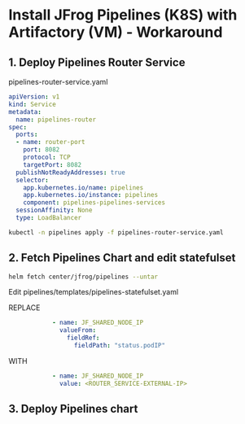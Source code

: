 # Install JFrog Pipelines (K8S) with Artifactory (VM) - Workaround

## 1. Deploy Pipelines Router Service

pipelines-router-service.yaml

```yaml
apiVersion: v1
kind: Service
metadata:
  name: pipelines-router
spec:
  ports:
  - name: router-port
    port: 8082
    protocol: TCP
    targetPort: 8082
  publishNotReadyAddresses: true
  selector:
    app.kubernetes.io/name: pipelines
    app.kubernetes.io/instance: pipelines
    component: pipelines-pipelines-services
  sessionAffinity: None
  type: LoadBalancer
```

```bash
kubectl -n pipelines apply -f pipelines-router-service.yaml
```

## 2. Fetch Pipelines Chart and edit statefulset

```bash
helm fetch center/jfrog/pipelines --untar 
```

Edit pipelines/templates/pipelines-statefulset.yaml

REPLACE
```yaml
            - name: JF_SHARED_NODE_IP
              valueFrom:
                fieldRef:
                  fieldPath: "status.podIP"
```
WITH
```yaml
            - name: JF_SHARED_NODE_IP
              value: <ROUTER_SERVICE-EXTERNAL-IP>
```

## 3. Deploy Pipelines chart
